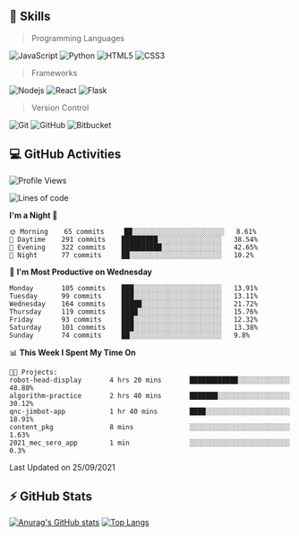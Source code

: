 ## :rocket: Skills<br/>

> Programming Languages

![JavaScript](https://img.shields.io/badge/-JavaScript-%23F7DF1C?style=for-the-badge&logo=javascript&logoColor=white)
![Python](https://img.shields.io/badge/python%20-%2314354C.svg?&style=for-the-badge&logo=python&logoColor=white)
![HTML5](https://img.shields.io/badge/html5%20-%23E34F26.svg?&style=for-the-badge&logo=html5&logoColor=white)
![CSS3](https://img.shields.io/badge/css3%20-%231572B6.svg?&style=for-the-badge&logo=css3&logoColor=white)

> Frameworks

![Nodejs](https://img.shields.io/badge/node.js%20-%2343853D.svg?&style=for-the-badge&logo=node.js&logoColor=white)
![React](https://img.shields.io/badge/React-20232A?style=for-the-badge&logo=react&logoColor=61DAFB)
![Flask](https://img.shields.io/badge/flask%20-%23000.svg?&style=for-the-badge&logo=flask&logoColor=white)

> Version Control

![Git](https://img.shields.io/badge/git%20-%23F05033.svg?&style=for-the-badge&logo=git&logoColor=white)
![GitHub](https://img.shields.io/badge/github%20-%23121011.svg?&style=for-the-badge&logo=github&logoColor=white)
![Bitbucket](https://img.shields.io/badge/bitbucket%20-%230047B3.svg?&style=for-the-badge&logo=bitbucket&logoColor=white)

## :computer: GitHub Activities<br/>

<!--START_SECTION:waka-->
![Profile Views](http://img.shields.io/badge/Profile%20Views-8-blue)

![Lines of code](https://img.shields.io/badge/From%20Hello%20World%20I%27ve%20Written-987863%20lines%20of%20code-blue)

**I'm a Night 🦉** 

```text
🌞 Morning    65 commits     ██░░░░░░░░░░░░░░░░░░░░░░░   8.61% 
🌆 Daytime    291 commits    █████████░░░░░░░░░░░░░░░░   38.54% 
🌃 Evening    322 commits    ██████████░░░░░░░░░░░░░░░   42.65% 
🌙 Night      77 commits     ██░░░░░░░░░░░░░░░░░░░░░░░   10.2%

```
📅 **I'm Most Productive on Wednesday** 

```text
Monday       105 commits    ███░░░░░░░░░░░░░░░░░░░░░░   13.91% 
Tuesday      99 commits     ███░░░░░░░░░░░░░░░░░░░░░░   13.11% 
Wednesday    164 commits    █████░░░░░░░░░░░░░░░░░░░░   21.72% 
Thursday     119 commits    ████░░░░░░░░░░░░░░░░░░░░░   15.76% 
Friday       93 commits     ███░░░░░░░░░░░░░░░░░░░░░░   12.32% 
Saturday     101 commits    ███░░░░░░░░░░░░░░░░░░░░░░   13.38% 
Sunday       74 commits     ██░░░░░░░░░░░░░░░░░░░░░░░   9.8%

```


📊 **This Week I Spent My Time On** 

```text
🐱‍💻 Projects: 
robot-head-display       4 hrs 20 mins       ████████████░░░░░░░░░░░░░   48.88% 
algorithm-practice       2 hrs 40 mins       ███████░░░░░░░░░░░░░░░░░░   30.12% 
qnc-jimbot-app           1 hr 40 mins        ████░░░░░░░░░░░░░░░░░░░░░   18.91% 
content_pkg              8 mins              ░░░░░░░░░░░░░░░░░░░░░░░░░   1.63% 
2021_mec_sero_app        1 min               ░░░░░░░░░░░░░░░░░░░░░░░░░   0.3%

```


 Last Updated on 25/09/2021
<!--END_SECTION:waka-->


## :zap: GitHub Stats<br/>
    
[![Anurag's GitHub stats](https://github-readme-stats.vercel.app/api?username=star6973&show_icons=true&theme=prussian)](https://github.com/star6973/github-readme-stats)
[![Top Langs](https://github-readme-stats.vercel.app/api/top-langs/?username=star6973&layout=compact&hide=jupyter%20notebook,html,css,scss&langs_count=4&theme=prussian)](https://github.com/star6973/github-readme-stats)
